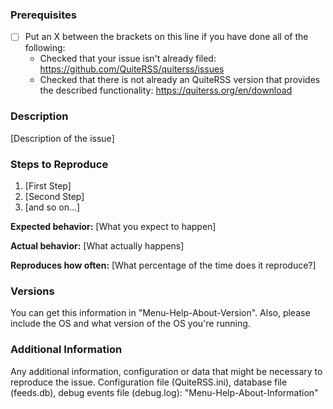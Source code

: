 <!--

Have you read QuiteRSS's Code of Conduct? By filing an Issue, you are expected to comply with it, including treating everyone with respect: https://github.com/QuiteRSS/quiterss2/blob/master/CODE_OF_CONDUCT.md

Do you want to ask a question? Are you looking for support? The QuiteRSS forum is the best place for getting support: https://quiterss.org/en/forum

-->

### Prerequisites

* [ ] Put an X between the brackets on this line if you have done all of the following:
    * Checked that your issue isn't already filed: https://github.com/QuiteRSS/quiterss/issues
    * Checked that there is not already an QuiteRSS version that provides the described functionality: https://quiterss.org/en/download

### Description

[Description of the issue]

### Steps to Reproduce

1. [First Step]
2. [Second Step]
3. [and so on...]

**Expected behavior:** [What you expect to happen]

**Actual behavior:** [What actually happens]

**Reproduces how often:** [What percentage of the time does it reproduce?]

### Versions

You can get this information in "Menu-Help-About-Version". Also, please include the OS and what version of the OS you're running.

### Additional Information

Any additional information, configuration or data that might be necessary to reproduce the issue.
Configuration file (QuiteRSS.ini), database file (feeds.db), debug events file (debug.log): "Menu-Help-About-Information"
